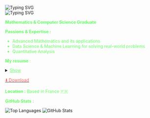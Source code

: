 <p align="left">
  <img src="https://readme-typing-svg.demolab.com?font=Fira+Code&pause=500&color=66FF66&size=24&width=435&lines=Hi,+I'm+Moussa+Kalla" alt="Typing SVG" />
  <br>
  <img src="https://readme-typing-svg.demolab.com?font=Fira+Code&pause=800&color=66FF66&size=20&width=435&lines=Data+Scientist+•+ML+Engineer" alt="Typing SVG" />
</p>

<p style="color: #66FF66;"><strong>Mathematics &amp; Computer Science Graduate</strong></p>

<p style="color: #66FF66;"><strong>Passions &amp; Expertise :</strong></p>
<ul>
<li style="color: #66FF66;">Advanced Mathematics and its applications</li>
<li style="color: #66FF66;">Data Science &amp; Machine Learning for solving real-world problems</li>
<li style="color: #66FF66;">Quantitative Analysis</li>
</ul>

<p style="color: #66FF66;"><strong>My resume</strong> :</p>

<details>
<summary><font color="#66FF66"><u>Show</u></font></summary>

![Mon CV](https://github.com/Moussa-Kalla/Mes-CVs/blob/main/assets/Mon_CV.png?raw=true)

</details>

<p style="color: #66FF66;">
  <a href="https://github.com/Moussa-Kalla/Mes-CVs/raw/main/Mon_CV.pdf">
    <font color="#FF6666">⬇️ Download</font>
  </a>
</p>

<p style="color: #66FF66;"><strong>Location :</strong> Based in France 🇫🇷</p>

<p style="color: #66FF66;"><strong>GitHub Stats : </strong></p>

<div>
<img height="200em" src="https://github-readme-stats.vercel.app/api/top-langs/?username=Moussa-Kalla&layout=compact&langs_count=7&border_color=000000&bg_color=000000&title_color=66FF66&text_color=FF6666&icon_color=66FF66" alt="Top Languages"/>
<img height="200em" src="https://github-readme-stats.vercel.app/api?username=Moussa-Kalla&show_icons=true&border_color=000000&bg_color=000000&title_color=66FF66&icon_color=66FF66&text_color=FF6666&include_all_commits=true&count_private=true" alt="GitHub Stats"/>
</div>
